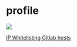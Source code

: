 # profile


[![](http://img.youtube.com/vi/xYiYIjlAgHY/0.jpg)](http://www.youtube.com/watch?v=xYiYIjlAgHY "[ Kube 33 ] Set up MetalLB Load Balancing for Bare Metal Kubernetes")


 

[IP Whitelisting Gitlab hosts]([https://link](https://docs.gitlab.com/ee/administration/monitoring/ip_whitelist.html))

